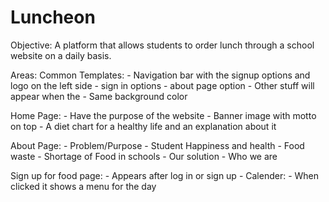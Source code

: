# Luncheon
Objective: A platform that allows students to order lunch through a school website on a daily basis. 

Areas:
  Common Templates:
    -   Navigation bar with the signup options and logo on the left side
      - sign in options
      - about page option
      - Other stuff will appear when the 
    - Same background color
    
  Home Page: 
    - Have the purpose of the website
    - Banner image with motto on top
    - A diet chart for a healthy life and an explanation about it
  
  About Page:
    - Problem/Purpose
      - Student Happiness and health
      - Food waste
      - Shortage of Food in schools
    - Our solution
    - Who we are
    
   Sign up for food page:
    - Appears after log in or sign up
    - Calender:
      - When clicked it shows a menu for the day
